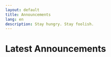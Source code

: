 ```yaml
---
layout: default
title: Announcements
lang: en
description: Stay hungry. Stay foolish.
---
```




# Latest Announcements